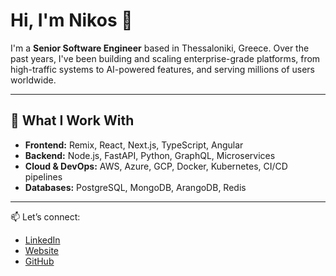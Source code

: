 # Hi, I'm Nikos 👋  

I'm a **Senior Software Engineer** based in Thessaloniki, Greece. Over the past years, I've been building and scaling enterprise-grade platforms, from high-traffic systems to AI-powered features, and serving millions of users worldwide.  

---

## 🔧 What I Work With
- **Frontend:** Remix, React, Next.js, TypeScript, Angular  
- **Backend:** Node.js, FastAPI, Python, GraphQL, Microservices  
- **Cloud & DevOps:** AWS, Azure, GCP, Docker, Kubernetes, CI/CD pipelines  
- **Databases:** PostgreSQL, MongoDB, ArangoDB, Redis  

---

📫 Let’s connect:  
- [LinkedIn](https://linkedin.com/in/nrentas)  
- [Website](https://nrentas.me)  
- [GitHub](https://github.com/nksrentas)  
